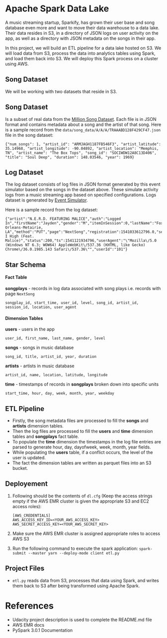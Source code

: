 # Apache Spark Data Lake
A music streaming startup, Sparkify, has grown their user base and song database even more and want to move their data warehouse to a data lake. Their data resides in S3, in a directory of JSON logs on user activity on the app, as well as a directory with JSON metadata on the songs in their app.

In this project, we will build an ETL pipeline for a data lake hosted on S3. We will load data from S3, process the data into analytics tables using Spark, and load them back into S3. We will deploy this Spark process on a cluster using AWS.


## Song Dataset 
We will be working with two datasets that reside in S3. 


## **Song Dataset**
Is a subset of real data from the [Million Song Dataset](http://millionsongdataset.com/). Each file is in JSON format and contains metadata about a song and the artist of that song. Here is a sample record from the ```data/song_data/A/A/A/TRAAABD128F429CF47.json``` file in the song dataset:
```
{"num_songs": 1, "artist_id": "ARMJAGH1187FB546F3", "artist_latitude": 35.14968, "artist_longitude": -90.04892, "artist_location": "Memphis, TN", "artist_name": "The Box Tops", "song_id": "SOCIWDW12A8C13D406", "title": "Soul Deep", "duration": 148.03546, "year": 1969}
```

## **Log Dataset**
The log dataset consists of log files in JSON format generated by this event simulator based on the songs in the dataset above. These simulate activity logs from a music streaming app based on specified configurations. Logs dataset is generated by [Event Simulator](https://github.com/Interana/eventsim).

Here is a sample record from the log dataset:
```
{"artist":"N.E.R.D. FEATURING MALICE","auth":"Logged In","firstName":"Jayden","gender":"M","itemInSession":0,"lastName":"Fox","length":288.9922,"level":"free","location":"New Orleans-Metairie, LA","method":"PUT","page":"NextSong","registration":1541033612796.0,"sessionId":184,"song":"Am I High (Feat. Malice)","status":200,"ts":1541121934796,"userAgent":"\"Mozilla\/5.0 (Windows NT 6.3; WOW64) AppleWebKit\/537.36 (KHTML, like Gecko) Chrome\/36.0.1985.143 Safari\/537.36\"","userId":"101"}
```

## Star Schema

#### Fact Table 
**songplays** - records in log data associated with song plays i.e. records with page `NextSong`

```
songplay_id, start_time, user_id, level, song_id, artist_id, session_id, location, user_agent
```

#### Dimension Tables
**users**  - users in the app
```
user_id, first_name, last_name, gender, level
```
**songs**  - songs in music database
```
song_id, title, artist_id, year, duration
```
**artists**  - artists in music database
```
artist_id, name, location, latitude, longitude
```
**time**  - timestamps of records in  **songplays**  broken down into specific units
```
start_time, hour, day, week, month, year, weekday
```


## ETL Pipeline
- Firstly, the song metadata files are processed to fill the **songs** and **artists** dimension tables.
- Then the log files are processed  to fill the **users** and **time** dimension tables and **songplays** fact table.
- To populate the **time** dimension the timestamps in the log file entries are parsed to generate hour, day, dayofweek, week, month, year fields.
- While populating the **users** table, if a conflict occurs, the level of the user is updated.
- The fact the dimension tables are written as parquet files into an S3 bucket.


## Deployement

1. Following should be the contents of `dl.cfg` (Keep the access strings empty if the AWS EMR cluster is given the appropriate S3 and EC2 access roles):
    ```
    [AWS_CREDENTIALS]
    AWS_ACCESS_KEY_ID=<YOUR_AWS_ACCESS_KEY>
    AWS_SECRET_ACCESS_KEY=<YOUR_AWS_SECRET_KEY>
    ```

2. Make sure the AWS EMR cluster is assigned appropriate roles to access AWS S3

3. Run the following command to execute the spark application:
    ```spark-submit --master yarn --deploy-mode client etl.py```

## Project Files
- ```etl.py``` reads data from S3, processes that data using Spark, and writes them back to S3 after being transformed using Apache Spark.

# References
- Udacity project description is used to complete the README.md file
- AWS EMR docs
- PySpark 3.0.1 Documentation